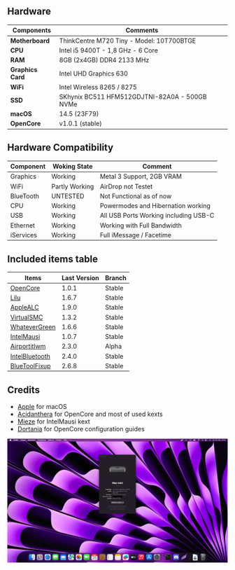## Hardware
Components | Comments
------------ | -------------
**Motherboard** | ThinkCentre M720 Tiny - Model: 10T700BTGE
**CPU** | Intel i5 9400T - 1,8 GHz - 6 Core
**RAM** | 8GB (2x4GB) DDR4 2133 MHz
**Graphics Card** | Intel UHD Graphics 630
**WiFi** | Intel Wireless 8265 / 8275
**SSD** | SKhynix BC511 HFM512GDJTNI-82A0A - 500GB NVMe
**macOS** | 14.5 (23F79)
**OpenCore** | v1.0.1 (stable)

## Hardware Compatibility
Component | Woking State | Comment
------------ | ------------- | -------------
Graphics | Working | Metal 3 Support, 2GB VRAM
WiFi | Partly Working | AirDrop not Testet
BlueTooth | UNTESTED | Not Functional as of now
CPU | Working | Powermodes and Hibernation working
USB | Working | All USB Ports Working including USB-C
Ethernet | Working | Working with Full Bandwidth
iServices | Working | Full iMessage / Facetime


## Included items table
Items | Last Version | Branch
------------ | ------------- | -------------
[OpenCore](https://github.com/acidanthera/OpenCorePkg/releases) | 1.0.1 | Stable
[Lilu](https://github.com/acidanthera/Lilu/releases/latest) | 1.6.7 | Stable
[AppleALC](https://github.com/acidanthera/AppleALC/releases/latest) | 1.9.0 | Stable
[VirtualSMC](https://github.com/acidanthera/VirtualSMC/releases/latest) | 1.3.2 | Stable
[WhateverGreen](https://github.com/acidanthera/whatevergreen/releases/latest) | 1.6.6 | Stable
[IntelMausi](https://github.com/acidanthera/IntelMausi/releases) | 1.0.7 | Stable
[Airportitlwm](https://github.com/OpenIntelWireless/itlwm/releases) | 2.3.0 | Alpha
[IntelBluetooth](https://github.com/OpenIntelWireless/IntelBluetoothFirmware/releases) | 2.4.0 | Stable
[BlueToolFixup](https://github.com/acidanthera/BrcmPatchRAM/releases) | 2.6.8 | Stable


## Credits

- [Apple](https://apple.com) for macOS
- [Acidanthera](https://github.com/acidanthera) for OpenCore and most of used kexts
- [Mieze](https://github.com/Mieze) for IntelMausi kext
- [Dortania](https://github.com/dortania) for OpenCore configuration guides

![Screenshot](/screenshot.png?raw=true)
